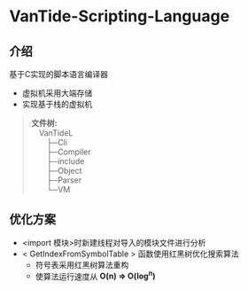 # VanTide-Scripting-Language

## 介绍

基于C实现的脚本语言编译器

- 虚拟机采用大端存储
- 实现基于栈的虚拟机

> **文件树:**  
> &emsp;VanTideL  
> &emsp;&emsp;├─Cli  
> &emsp;&emsp;├─Compiler  
> &emsp;&emsp;├─include  
> &emsp;&emsp;├─Object  
> &emsp;&emsp;├─Parser  
> &emsp;&emsp;└─VM 


## 优化方案
- <import 模块>时新建线程对导入的模块文件进行分析
- < GetIndexFromSymbolTable > 函数使用红黑树优化搜索算法
  - 符号表采用红黑树算法重构
  - 使算法运行速度从 **O(n) => O(log<sup>n</sup>)**